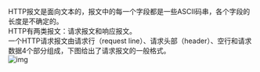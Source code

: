 HTTP报文是面向文本的，报文中的每一个字段都是一些ASCII码串，各个字段的长度是不确定的。  
HTTP有两类报文：请求报文和响应报文。  
一个HTTP请求报文由请求行（request line）、请求头部（header）、空行和请求数据4个部分组成，下图给出了请求报文的一般格式。  
![img](https://github.com/x627234313/py/blob/master/08-%E5%BC%82%E6%AD%A5%E7%BC%96%E7%A8%8B/clip_image002.jpg)
